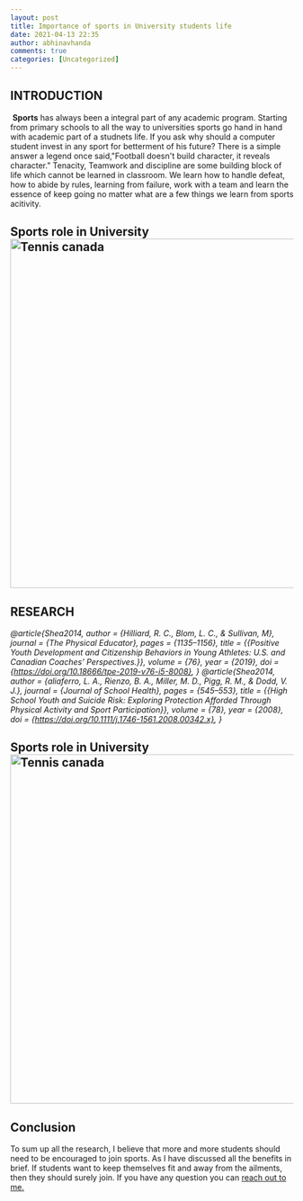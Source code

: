 ```yaml
---
layout: post
title: Importance of sports in University students life
date: 2021-04-13 22:35
author: abhinavhanda
comments: true
categories: [Uncategorized]
---
```

<h2>INTRODUCTION</h2>
<p class="rtejustify"> <b>Sports</b> has always been a integral part of any academic program. Starting from primary schools to all the way to universities sports go hand in hand with academic part of a studnets life. If you ask why should a computer student invest in any sport for betterment of his future? There is a simple answer a legend once said,"Football doesn't build character, it reveals character." Tenacity, Teamwork and discipline are some building block of life which cannot be learned in classroom. We learn how to handle defeat, how to abide by rules, learning from failure, work with a team and learn the essence of keep going no matter what are a few things we learn from sports acitivity. </p>
<h2 class="rtejustify">Sports role in University<img class="alignnone size-full wp-image-609" src="http://gpsnews.co.za/wp-content/uploads/2020/07/sport.png" alt="Tennis canada" width="1302" height="621" />

<h2>RESEARCH</h2>

<cite>@article{Shea2014,
  author =        {Hilliard, R. C., Blom, L. C., & Sullivan, M},
  journal =       {The Physical Educator},
  pages =         {1135–1156},
  title =         {{Positive Youth Development and Citizenship Behaviors in Young Athletes: U.S. and Canadian Coaches’ Perspectives.}},
  volume =        {76},
  year =          {2019},
  doi =           {https://doi.org/10.18666/tpe-2019-v76-i5-8008},
}
</cite>
<cite>
@article{Shea2014,
  author =        {aliaferro, L. A., Rienzo, B. A., Miller, M. D., Pigg, R. M., & Dodd, V. J.},
  journal =       {Journal of School Health},
  pages =         {545–553},
  title =         {{High School Youth and Suicide Risk: Exploring Protection Afforded Through Physical Activity and Sport Participation}},
  volume =        {78},
  year =          {2008},
  doi =           {https://doi.org/10.1111/j.1746-1561.2008.00342.x},
}
</cite>






<h2 class="rtejustify">Sports role in University<img class="alignnone size-full wp-image-609" src="https://www.tenniscanada.com/wp-content/uploads/2020/02/NGA_5294.jpg" alt="Tennis canada" width="1302" height="621" /></h2>
<h2><strong>Conclusion</strong></h2>
<p>To sum up all the research, I believe that more and more students should need to be encouraged to join
sports. As I have discussed all the benefits in brief. If students want to keep themselves fit and away from
the ailments, then they should surely join. If you have any question you can 
<a href="https://abhinavhanda21.github.io/">reach out to me.</a></p>





